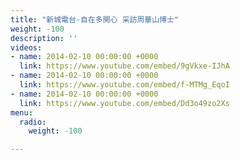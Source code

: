 ```yaml
---
title: "新城電台-自在多開心 采訪周華山博士"
weight: -100
description: ''
videos:
- name: 2014-02-10 00:00:00 +0000
  link: https://www.youtube.com/embed/9gVkxe-IJhA
- name: 2014-02-10 00:00:00 +0000
  link: https://www.youtube.com/embed/f-MTMg_EqoI
- name: 2014-02-10 00:00:00 +0000
  link: https://www.youtube.com/embed/Dd3o49zo2Xs
menu:
  radio:
    weight: -100

---
```

